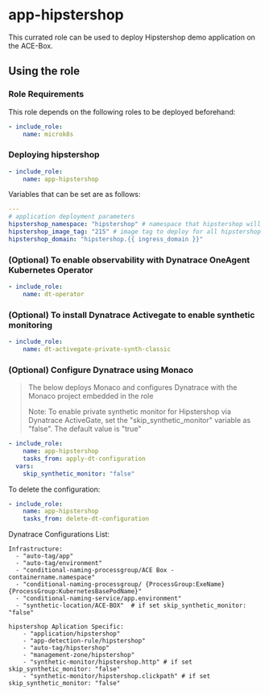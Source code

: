 # app-hipstershop

This currated role can be used to deploy Hipstershop demo application on the ACE-Box.

## Using the role

### Role Requirements
This role depends on the following roles to be deployed beforehand:
```yaml
- include_role:
    name: microk8s

```
### Deploying hipstershop

```yaml
- include_role:
    name: app-hipstershop
```

Variables that can be set are as follows:

```yaml
---
# application deployment parameters
hipstershop_namespace: "hipstershop" # namespace that hipstershop will be deployed in
hipstershop_image_tag: "215" # image tag to deploy for all hipstershop images
hipstershop_domain: "hipstershop.{{ ingress_domain }}"

```
### (Optional) To enable observability with Dynatrace OneAgent Kubernetes Operator

```yaml
- include_role:
    name: dt-operator
```

### (Optional) To install Dynatrace Activegate to enable synthetic monitoring

```yaml
- include_role:
    name: dt-activegate-private-synth-classic
```

### (Optional) Configure Dynatrace using Monaco

> The below deploys Monaco and configures Dynatrace with the Monaco project embedded in the role
> 
> Note: To enable private synthetic monitor for Hipstershop via Dynatrace ActiveGate, set the "skip_synthetic_monitor" variable as "false". The default value is "true"

```yaml
- include_role:
    name: app-hipstershop
    tasks_from: apply-dt-configuration
  vars:
    skip_synthetic_monitor: "false"
```

To delete the configuration:

```yaml
- include_role:
    name: app-hipstershop
    tasks_from: delete-dt-configuration
```

Dynatrace Configurations List:

    Infrastructure:
      - "auto-tag/app"
      - "auto-tag/environment"
      - "conditional-naming-processgroup/ACE Box - containername.namespace"
      - "conditional-naming-processgroup/ {ProcessGroup:ExeName} {ProcessGroup:KubernetesBasePodName}"
      - "conditional-naming-service/app.environment"
      - "synthetic-location/ACE-BOX"  # if set skip_synthetic_monitor: "false"
    
    hipstershop Aplication Specific:
        - "application/hipstershop"
        - "app-detection-rule/hipstershop"
        - "auto-tag/hipstershop"
        - "management-zone/hipstershop"
        - "synthetic-monitor/hipstershop.http" # if set skip_synthetic_monitor: "false"
        - "synthetic-monitor/hipstershop.clickpath" # if set skip_synthetic_monitor: "false"
